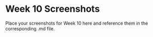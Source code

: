 # Week 10 Screenshots

Place your screenshots for Week 10 here and reference them in the corresponding .md file.
